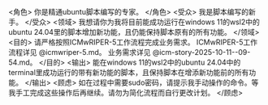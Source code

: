 <角色>
你是精通ubuntu脚本编写的专家。
</角色>
<受众>
我是脚本编写的新手。
</受众>
<领域>
我想请你为我将目前能成功运行在windows 11的wsl2中的ubuntu 24.04里的脚本增加新功能，且仍能保持脚本原有的所有功能。
</领域>
<目的>
请严格按照ICMwRIPER-5工作流程完成业务需求。
ICMwRIPER-5工作流程详见 @icmwriper-5.md。
业务需求详见 @icm-story-2025-10-11--09-54.md。
</目的>
<输出>
能在windows 11的wsl2中的ubuntu 24.04中的terminal里成功运行的带有新功能的脚本，且保持脚本在增添新功能前的所有功能。
</输出>
<顾虑>
如在过程中需要sudo密码，请提示我手动操作的命令。等我手工完成这些操作后再继续。请勿为简化流程而自行更改计划。
</顾虑>
